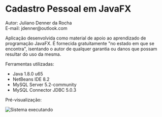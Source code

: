 <h1>Cadastro Pessoal em JavaFX</h1>
<p>Autor: Juliano Denner da Rocha<br>E-mail: jdenner@outlook.com</p>
<p>Aplicação desenvolvida como material de apoio ao aprendizado de programação JavaFX. É fornecida gratuitamente "no estado em que se encontra", isentando o autor de qualquer garantia ou danos que possam resultar do uso da mesma.</p>
<p>Ferramentas utilizadas:
  <ul>
    <li>Java 1.8.0 u65</li>
    <li>NetBeans IDE 8.2</li>
    <li>MySQL Server 5.2-community</li>
    <li>MySQL Connector JDBC 5.0.3</li>
  </ul>
</p>
<p>Pré-visualização:</p>
<img src="http://jdenner.com/resources/javafx-cadastro-pessoa.png" alt="Sistema executando">
